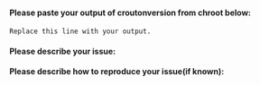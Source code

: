 #### Please paste your output of croutonversion from chroot below:
```
Replace this line with your output.
```

#### Please describe your issue:


#### Please describe how to reproduce your issue(if known):
